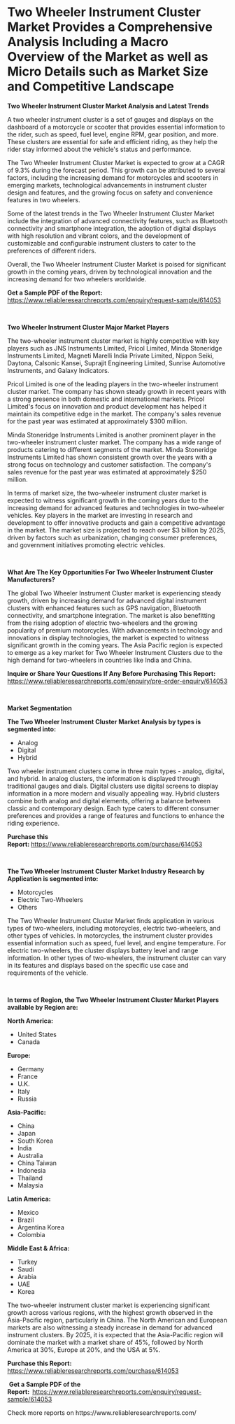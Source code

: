 <p><h1>Two Wheeler Instrument Cluster Market Provides a Comprehensive Analysis Including a Macro Overview of the Market as well as Micro Details such as Market Size and Competitive Landscape</h1></p><p><strong>Two Wheeler Instrument Cluster Market Analysis and Latest Trends</strong></p>
<p><p>A two wheeler instrument cluster is a set of gauges and displays on the dashboard of a motorcycle or scooter that provides essential information to the rider, such as speed, fuel level, engine RPM, gear position, and more. These clusters are essential for safe and efficient riding, as they help the rider stay informed about the vehicle's status and performance.</p><p>The Two Wheeler Instrument Cluster Market is expected to grow at a CAGR of 9.3% during the forecast period. This growth can be attributed to several factors, including the increasing demand for motorcycles and scooters in emerging markets, technological advancements in instrument cluster design and features, and the growing focus on safety and convenience features in two wheelers.</p><p>Some of the latest trends in the Two Wheeler Instrument Cluster Market include the integration of advanced connectivity features, such as Bluetooth connectivity and smartphone integration, the adoption of digital displays with high resolution and vibrant colors, and the development of customizable and configurable instrument clusters to cater to the preferences of different riders.</p><p>Overall, the Two Wheeler Instrument Cluster Market is poised for significant growth in the coming years, driven by technological innovation and the increasing demand for two wheelers worldwide.</p></p>
<p><strong>Get a Sample PDF of the Report:&nbsp;</strong> <a href="https://www.reliableresearchreports.com/enquiry/request-sample/614053">https://www.reliableresearchreports.com/enquiry/request-sample/614053</a></p>
<p>&nbsp;</p>
<p><strong>Two Wheeler Instrument Cluster Major Market Players</strong></p>
<p><p>The two-wheeler instrument cluster market is highly competitive with key players such as JNS Instruments Limited, Pricol Limited, Minda Stoneridge Instruments Limited, Magneti Marelli India Private Limited, Nippon Seiki, Daytona, Calsonic Kansei, Suprajit Engineering Limited, Sunrise Automotive Instruments, and Galaxy Indicators.</p><p>Pricol Limited is one of the leading players in the two-wheeler instrument cluster market. The company has shown steady growth in recent years with a strong presence in both domestic and international markets. Pricol Limited's focus on innovation and product development has helped it maintain its competitive edge in the market. The company's sales revenue for the past year was estimated at approximately $300 million.</p><p>Minda Stoneridge Instruments Limited is another prominent player in the two-wheeler instrument cluster market. The company has a wide range of products catering to different segments of the market. Minda Stoneridge Instruments Limited has shown consistent growth over the years with a strong focus on technology and customer satisfaction. The company's sales revenue for the past year was estimated at approximately $250 million.</p><p>In terms of market size, the two-wheeler instrument cluster market is expected to witness significant growth in the coming years due to the increasing demand for advanced features and technologies in two-wheeler vehicles. Key players in the market are investing in research and development to offer innovative products and gain a competitive advantage in the market. The market size is projected to reach over $3 billion by 2025, driven by factors such as urbanization, changing consumer preferences, and government initiatives promoting electric vehicles.</p></p>
<p>&nbsp;</p>
<p><strong>What Are The Key Opportunities For Two Wheeler Instrument Cluster Manufacturers?</strong></p>
<p><p>The global Two Wheeler Instrument Cluster market is experiencing steady growth, driven by increasing demand for advanced digital instrument clusters with enhanced features such as GPS navigation, Bluetooth connectivity, and smartphone integration. The market is also benefitting from the rising adoption of electric two-wheelers and the growing popularity of premium motorcycles. With advancements in technology and innovations in display technologies, the market is expected to witness significant growth in the coming years. The Asia Pacific region is expected to emerge as a key market for Two Wheeler Instrument Clusters due to the high demand for two-wheelers in countries like India and China.</p></p>
<p><strong>Inquire or Share Your Questions If Any Before Purchasing This Report:</strong> <a href="https://www.reliableresearchreports.com/enquiry/pre-order-enquiry/614053">https://www.reliableresearchreports.com/enquiry/pre-order-enquiry/614053</a></p>
<p>&nbsp;</p>
<p><strong>Market Segmentation</strong></p>
<p><strong>The Two Wheeler Instrument Cluster Market Analysis by types is segmented into:</strong></p>
<p><ul><li>Analog</li><li>Digital</li><li>Hybrid</li></ul></p>
<p><p>Two wheeler instrument clusters come in three main types - analog, digital, and hybrid. In analog clusters, the information is displayed through traditional gauges and dials. Digital clusters use digital screens to display information in a more modern and visually appealing way. Hybrid clusters combine both analog and digital elements, offering a balance between classic and contemporary design. Each type caters to different consumer preferences and provides a range of features and functions to enhance the riding experience.</p></p>
<p><strong>Purchase this Report:&nbsp;</strong><a href="https://www.reliableresearchreports.com/purchase/614053">https://www.reliableresearchreports.com/purchase/614053</a></p>
<p>&nbsp;</p>
<p><strong>The Two Wheeler Instrument Cluster Market Industry Research by Application is segmented into:</strong></p>
<p><ul><li>Motorcycles</li><li>Electric Two-Wheelers</li><li>Others</li></ul></p>
<p><p>The Two Wheeler Instrument Cluster Market finds application in various types of two-wheelers, including motorcycles, electric two-wheelers, and other types of vehicles. In motorcycles, the instrument cluster provides essential information such as speed, fuel level, and engine temperature. For electric two-wheelers, the cluster displays battery level and range information. In other types of two-wheelers, the instrument cluster can vary in its features and displays based on the specific use case and requirements of the vehicle.</p></p>
<p>&nbsp;</p>
<p><strong>In terms of Region, the Two Wheeler Instrument Cluster Market Players available by Region are:</strong></p>
<p>
    <p> <strong> North America: </strong>
        <ul>
            <li>United States</li>
            <li>Canada</li>
        </ul>
        </p> 
    <p> <strong> Europe: </strong>
        <ul>
            <li>Germany</li>
            <li>France</li>
            <li>U.K.</li>
            <li>Italy</li>
            <li>Russia</li>
        </ul>
        </p> 
    <p> <strong> Asia-Pacific: </strong>
        <ul>
            <li>China</li>
            <li>Japan</li>
            <li>South Korea</li>
            <li>India</li>
            <li>Australia</li>
            <li>China Taiwan</li>
            <li>Indonesia</li>
            <li>Thailand</li>
            <li>Malaysia</li>
        </ul>
        </p> 
    <p> <strong> Latin America: </strong>
        <ul>
            <li>Mexico</li>
            <li>Brazil</li>
            <li>Argentina Korea</li>
            <li>Colombia</li>
        </ul>
        </p> 
    <p> <strong> Middle East & Africa: </strong>
        <ul>
            <li>Turkey</li>
            <li>Saudi</li>
            <li>Arabia</li>
            <li>UAE</li>
            <li>Korea</li>
        </ul>
    </p>
    </p>
<p><p>The two-wheeler instrument cluster market is experiencing significant growth across various regions, with the highest growth observed in the Asia-Pacific region, particularly in China. The North American and European markets are also witnessing a steady increase in demand for advanced instrument clusters. By 2025, it is expected that the Asia-Pacific region will dominate the market with a market share of 45%, followed by North America at 30%, Europe at 20%, and the USA at 5%.</p></p>
<p><strong>Purchase this Report: </strong><a href="https://www.reliableresearchreports.com/purchase/614053">https://www.reliableresearchreports.com/purchase/614053</a></p>
<p>&nbsp;<strong>Get a Sample PDF of the Report:&nbsp;&nbsp;</strong><a href="https://www.reliableresearchreports.com/enquiry/request-sample/614053">https://www.reliableresearchreports.com/enquiry/request-sample/614053</a></p>
<p><strong></strong></p>
<p>Check more reports on https://www.reliableresearchreports.com/</p>